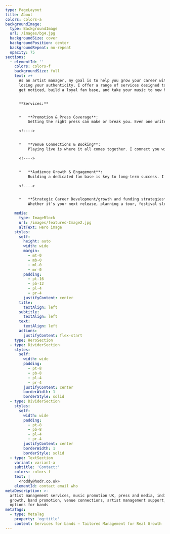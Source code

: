 ```yaml
---
type: PageLayout
title: About
colors: colors-a
backgroundImage:
  type: BackgroundImage
  url: /images/bg4.jpg
  backgroundSize: cover
  backgroundPosition: center
  backgroundRepeat: no-repeat
  opacity: 75
sections:
  - elementId: ''
    colors: colors-f
    backgroundSize: full
    text: >+
      As an artist manager, my goal is to help you grow your career without
      losing your authenticity. I offer a range of services designed to help you
      get noticed, build a loyal fan base, and take your music to new heights.


      **Services:**


      *   **Promotion & Press Coverage**:
          Getting the right press can make or break you. Even one write up can change everything. I work with media outlets that fit your sound, securing features and interviews that bring attention to your work. *Once budgets grow start thinking about publicists and PR outlets to build around the band*. 

      <!---->


      *   **Venue Connections & Booking**:
          Playing live is where it all comes together. I connect you with the best venues, booking agents and promoters who align with your style, ensuring your shows are bustling and your fans are engaged. *Walk before you can run.*

      <!---->


      *   **Audience Growth & Engagement**:
          Building a dedicated fan base is key to long-term success. I can help you refine an authentic online presence, connect with fans who are as passionate about your music as you are, build and grow online stores. 

      <!---->


      *   **Strategic Career Development/growth and funding strategies**:
          Whether it’s your next release, planning a tour, festival slots or securing funding, I work with you to create a strategy that’s built around your long-term goals and unique sound.

    media:
      type: ImageBlock
      url: /images/featured-Image2.jpg
      altText: Hero image
    styles:
      self:
        height: auto
        width: wide
        margin:
          - mt-0
          - mb-0
          - ml-0
          - mr-0
        padding:
          - pt-16
          - pb-12
          - pl-4
          - pr-4
        justifyContent: center
      title:
        textAlign: left
      subtitle:
        textAlign: left
      text:
        textAlign: left
      actions:
        justifyContent: flex-start
    type: HeroSection
  - type: DividerSection
    styles:
      self:
        width: wide
        padding:
          - pt-8
          - pb-8
          - pl-4
          - pr-4
        justifyContent: center
        borderWidth: 1
        borderStyle: solid
  - type: DividerSection
    styles:
      self:
        width: wide
        padding:
          - pt-8
          - pb-8
          - pl-4
          - pr-4
        justifyContent: center
        borderWidth: 1
        borderStyle: solid
  - type: TextSection
    variant: variant-a
    subtitle: 'Contact:'
    colors: colors-f
    text: |
      <roddy@hodr.co.uk>
    elementId: contact email who
metaDescription: >-
  artist management services, music promotion UK, press and media, indie music
  growth, band promotion, venue connections, artist management support, funding
  options for bands
metaTags:
  - type: MetaTag
    property: 'og:title'
    content: Services for bands – Tailored Management for Real Growth
---
```

